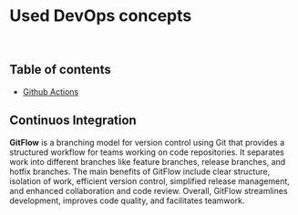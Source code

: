 # Used DevOps concepts
<br>

## Table of contents

 - [Github Actions](#continuos-itegration)


## Continuos Integration

**GitFlow** is a branching model for version control using Git that provides a structured workflow for teams working on code repositories. It separates work into different branches like feature branches, release branches, and hotfix branches. The main benefits of GitFlow include clear structure, isolation of work, efficient version control, simplified release management, and enhanced collaboration and code review. Overall, GitFlow streamlines development, improves code quality, and facilitates teamwork.
